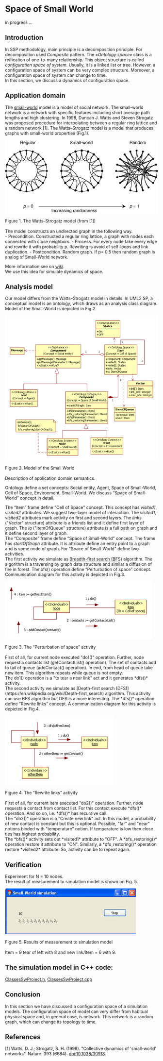 # Space of Small World
in progress ...

## Introduction
In SSP methodology, main principle is a decomposition principle. For decomposition used *Composite* pattern. The *«Ontology space»* class is  a reification of one-to-many relationship. This object structure is called *configuration space of system*. Usually, it is a linked list or tree. However, a configuration space of system can be very complex structure. Moreover, a configuration space of system can change to time.<br/>
In this section, we discuss a dynamics of configuration space.


## Application domain
The [small-world](https://en.wikipedia.org/wiki/Small-world_network) model is a model of social network. The small-world network is a network with specific features including short average path lengths and high clustering. 
In 1998, Duncan J. Watts and Steven Strogatz was proposed procedure for interpolating between a regular ring lattice and a random network [1]. The Watts–Strogatz model is a model that produces graphs with small-world properties (Fig.1).
<p><img src="Fig1.png" alt="" /></p>
Figure 1. The Watts–Strogatz model (from [1])<br/>
<br/>
The model constructs an undirected graph in the following way.<br/>
- Precondition. Constructed a regular ring lattice, a graph with nodes each connected with close neighbors.
- Process. For every node take every edge and rewrite it with probability p. Rewriting is avoid of self-loops and link duplication. 
- Postcondition. Random graph.
If p= 0.5 then random graph is analog of Small-World network.<br/>

More information see on [wiki](https://en.wikipedia.org/wiki/Watts%E2%80%93Strogatz_model).<br/>
We use this idea for simulate dynamics of space.


## Analysis model
Our model differs from the Watts–Strogatz model in details.
In UML2 SP, a conceptual model is an ontology, which draws as an analysis class diagram. Model of the Small-World is depicted in Fig.2. 
<p><img src="Fig2.png" alt="" /></p>
Figure 2. 	Model of the Small World<br/>
<br/>
Description of application domain semantics.

Ontology define a set concepts: Social entity, Agent, Space 
of Small-World, Cell of Space, Environment, Small-World. We discuss “Space of Small-World” concept in detail.

The “Item” frame define "Cell of Space" concept. This concept has *visited1*, *visited2* attributes. We suggest two-layer model of interaction. The *visited1*, *visited2* attributes mark activity on first and second layers. The *links* ("Vector" structure) attribute is a friends list and it define first layer of graph. The *iq* ("ItemOfQueue" structure) attribute is a full path on graph and it define second layer of graph.<br/>
The “Composite” frame define "Space of Small-World" concept. The frame has *startOfGraph* attribute. It is attribute define an entry point to a graph and is some node of graph. For "Space of Small-World" define two activities.<br/> 
The first activity we simulate as [Breadth-first search (BFS)](https://en.wikipedia.org/wiki/Breadth-first_search) algorithm. The algorithm is a traversing by graph data structure and similar a diffusion of fire in forest. The bfs() operation define “Perturbation of space” concept. Communication diagram for this activity is depicted in Fig.3.
<p><img src="Fig3.png" alt="" /></p>
Figure 3. 	The “Perturbation of space” activity<br/>
<br/>
First of all, for current node executed "do1()" operation. Further, node request a contacts list (getContactList() operation). The set of contacts add to tail of queue (addContact() operation). In end, from head of queue take new item. This algorithm repeats while queue is not empty.<br/>  
The do1() operation is a "to tear a near link" act and it generates *dfs()* activity.<br/>
The second activity we simulate as [Depth-first search (DFS)](https://en.wikipedia.org/wiki/Depth-first_search) algorithm. This activity can use BFS algorithm but DFS is a more interesting. The *dfs()* operation define “Rewrite links” concept. A communication diagram for this activity is depicted in Fig.4.
<p><img src="Fig4.png" alt="" /></p>
Figure 4. 	The “Rewrite links” activity<br/>
<br/>
First of all, for current item executed "do2()" operation. Further, node requests a contact from contact list. For this contact execute *dfs()* operation. And so on, i.e. *dfs()* has recursive call.<br/>
The "do2()" operation is a "Create new link" act. In this model, a probability of new contact is constant but this is optional. Possible, "far" and "near" notions binded with "temperature" notion. If temperature is low then close ties has highest probability.<br/>
The *bfs()* activity sets out *visited1* attribute to "OFF". A *bfs_restoring()* operation restore it attribute to "ON". Similarly, a *dfs_restoring()* operation restore *visited2* attribute. So, activity can be to repeat again.

## Verification
Experiment for N = 10 nodes.<br/>
The result of measurement to simulation model is shown on Fig. 5.
<p><img src="Fig5.png" alt="" /></p>
Figure 5. Results of measurement to simulation model<br/>
<br/>
Item = 9 tear of left with 8 and new link/Item = 6 with 9. 

## The simulation model in C++ code:  
[ClassesSwProject.h](https://github.com/vgurianov/uml-sp/blob/master/examples/nets/ClassesSwProject.h), 
[ClassesSwProject.cpp](https://github.com/vgurianov/uml-sp/blob/master/examples/nets/ClassesSwProject.cpp)


## Conclusion
In this section we have discussed a configuration space of a simulation models. The configuration space of model can very differ from habitual physical space and, in general case, is network. This network is a random graph, which can change its topology to time.

## References
[1]	Watts, D. J.; Strogatz, S. H. (1998). "Collective dynamics of 'small-world' networks". Nature. 393 (6684): [doi:10.1038/30918](https://www.nature.com/articles/30918).
